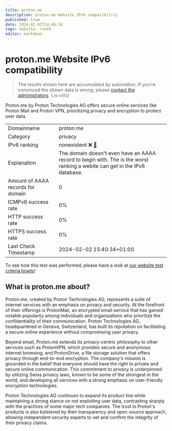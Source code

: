 ```yaml
---
title: proton.me
description: proton.me Website IPv6 compatibility
published: true
date: 2024-02-02T14:40:34
tags: website, rank6
editor: markdown
---
```


# proton.me Website IPv6 compatibility

> The results shown here are accumulated by automation. If you're convinced the shown data is wrong, please [contact the administrators](/howto/chat). 
{.is-info}

Proton.me by Proton Technologies AG offers secure online services like Proton Mail and Proton VPN, prioritizing privacy and encryption to protect user data.


|   |   |
| - | - |
| Domainname | proton.me
| Category | privacy |
| IPv6 ranking | nonexistent :x: [🔗](/howto/ranking) |
| Explanation | The domain doesn't even have an AAAA record to begin with. The is the worst ranking a webite can get in the IPv6 database. |
| Amount of AAAA records for domain | 0 |
| ICMPv6 success rate | 0%|
| HTTP success rate | 0% |
| HTTPS success rate | 0% |
| Last Check Timestamp | 2024-02-02 15:40:34+01:00 |

To see how this test was performed, please have a look at [our website test criteria howto](/howto/testcriteria/website)!


## What is proton.me about?
Proton.me, created by Proton Technologies AG, represents a suite of internet services with an emphasis on privacy and security. At the forefront of their offerings is ProtonMail, an encrypted email service that has gained notable popularity among individuals and organizations who prioritize the confidentiality of their communication. Proton Technologies AG, headquartered in Geneva, Switzerland, has built its reputation on facilitating a secure online experience without compromising user privacy.

Beyond email, Proton.me extends its privacy-centric philosophy to other services such as ProtonVPN, which provides secure and anonymous internet browsing, and ProtonDrive, a file storage solution that offers privacy through end-to-end encryption. The company's mission is grounded in the belief that everyone should have the right to private and secure online communication. This commitment to privacy is underpinned by utilizing Swiss privacy laws, known to be some of the strongest in the world, and developing all services with a strong emphasis on user-friendly encryption technologies. 

Proton Technologies AG continues to expand its product line while maintaining a strong stance on not exploiting user data, contrasting sharply with the practices of some major tech companies. The trust in Proton's products is also bolstered by their transparency and open-source approach, allowing independent security experts to vet and confirm the integrity of their privacy claims.


